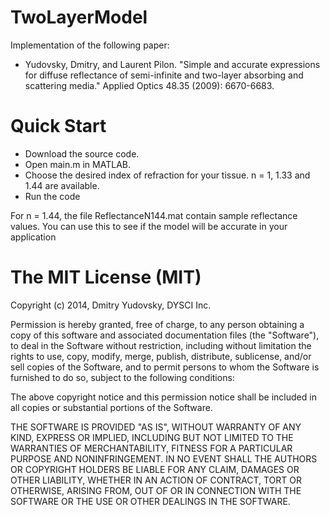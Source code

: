 TwoLayerModel
=============

Implementation of the following paper:

* Yudovsky, Dmitry, and Laurent Pilon. "Simple and accurate expressions for diffuse reflectance of semi-infinite and two-layer absorbing and scattering media." Applied Optics 48.35 (2009): 6670-6683.
 

Quick Start
=============
* Download the source code. 
* Open main.m in MATLAB. 
* Choose the desired index of refraction for your tissue. n = 1, 1.33 and 1.44 are available. 
* Run the code


For n = 1.44, the file ReflectanceN144.mat contain sample reflectance values. You can use this to see if the model will be accurate in your application 

The MIT License (MIT)
=============

Copyright (c) 2014, Dmitry Yudovsky, DYSCI Inc.

Permission is hereby granted, free of charge, to any person obtaining a copy
of this software and associated documentation files (the "Software"), to deal
in the Software without restriction, including without limitation the rights
to use, copy, modify, merge, publish, distribute, sublicense, and/or sell
copies of the Software, and to permit persons to whom the Software is
furnished to do so, subject to the following conditions:

The above copyright notice and this permission notice shall be included in
all copies or substantial portions of the Software.

THE SOFTWARE IS PROVIDED "AS IS", WITHOUT WARRANTY OF ANY KIND, EXPRESS OR
IMPLIED, INCLUDING BUT NOT LIMITED TO THE WARRANTIES OF MERCHANTABILITY,
FITNESS FOR A PARTICULAR PURPOSE AND NONINFRINGEMENT. IN NO EVENT SHALL THE
AUTHORS OR COPYRIGHT HOLDERS BE LIABLE FOR ANY CLAIM, DAMAGES OR OTHER
LIABILITY, WHETHER IN AN ACTION OF CONTRACT, TORT OR OTHERWISE, ARISING FROM,
OUT OF OR IN CONNECTION WITH THE SOFTWARE OR THE USE OR OTHER DEALINGS IN
THE SOFTWARE.
